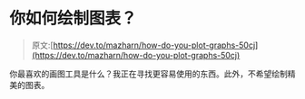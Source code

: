 # 你如何绘制图表？

> 原文:[https://dev.to/mazharn/how-do-you-plot-graphs-50cj](https://dev.to/mazharn/how-do-you-plot-graphs-50cj)

你最喜欢的画图工具是什么？我正在寻找更容易使用的东西。此外，不希望绘制精美的图表。